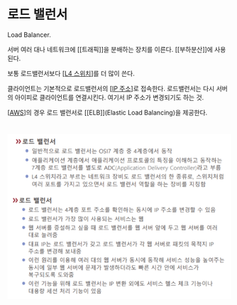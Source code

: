 # 로드 밸런서


Load Balancer.

서버 여러 대나 네트워크에 [[트래픽]]을 분배하는 장치를 이른다. [[부하분산]]에 사용된다.

보통 로드밸런서보다 [[L4 스위치]]를 더 많이 쓴다.  


클라이언트는 기본적으로 로드밸런서의 [[IP 주소]]로 접속한다. 로드밸런서는 다시 서버의 아이피로 클라이언트를 연결시킨다. 여기서 IP 주소가 변경되기도 하는 것.  

[[AWS]]의 경우 로드 밸런서로 [[ELB]](Elastic Load Balancing)을 제공한다.

# 

![](../attachments/2022-09-15-17-30-35.png)

[//begin]: # "Autogenerated link references for markdown compatibility"
[L4 스위치]: <L4 스위치.md> "L4 스위치"
[IP 주소]: <IP 주소.md> "IP 주소"
[AWS]: AWS.md "AWS"
[//end]: # "Autogenerated link references"